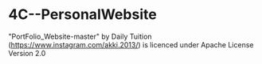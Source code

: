 # 4C--PersonalWebsite
"PortFolio_Website-master" by Daily Tuition (https://www.instagram.com/akki.2013/) is licenced under Apache License Version 2.0